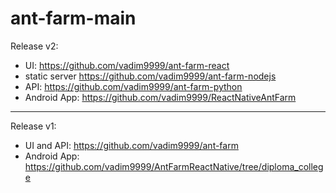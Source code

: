 # ant-farm-main

Release v2:
- UI: https://github.com/vadim9999/ant-farm-react
- static server https://github.com/vadim9999/ant-farm-nodejs
- API: https://github.com/vadim9999/ant-farm-python
- Android App: https://github.com/vadim9999/ReactNativeAntFarm

---

Release v1: 
- UI and API: https://github.com/vadim9999/ant-farm
- Android App: https://github.com/vadim9999/AntFarmReactNative/tree/diploma_college
